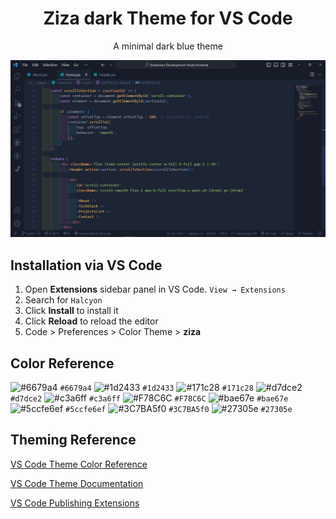 <h1 align="center">
  Ziza dark Theme for VS Code
</h1>
<p align="center">
  A minimal dark blue theme

![demo](https://github.com/zizaaa/zizaVsCodeTheme/blob/main/imgs/pic.jpg)

## Installation via VS Code

1. Open **Extensions** sidebar panel in VS Code. `View → Extensions`
2. Search for `Halcyon`
3. Click **Install** to install it
4. Click **Reload** to reload the editor
5. Code > Preferences > Color Theme > **ziza**


## Color Reference

![#6679a4](https://via.placeholder.com/10/6679a4.png?text=+) `#6679a4` 
![#1d2433](https://via.placeholder.com/10/1d2433.png?text=+) `#1d2433` 
![#171c28](https://via.placeholder.com/10/171c28.png?text=+) `#171c28` 
![#d7dce2](https://via.placeholder.com/10/d7dce2.png?text=+) `#d7dce2` 
![#c3a6ff](https://via.placeholder.com/10/c3a6ff.png?text=+) `#c3a6ff` 
![#F78C6C](https://via.placeholder.com/10/F78C6C.png?text=+) `#F78C6C` 
![#bae67e](https://via.placeholder.com/10/bae67e.png?text=+) `#bae67e` 
![#5ccfe6ef](https://via.placeholder.com/10/5ccfe6ef.png?text=+) `#5ccfe6ef` 
![#3C7BA5f0](https://via.placeholder.com/10/3C7BA5f0.png?text=+) `#3C7BA5f0` 
![#27305e](https://via.placeholder.com/10/27305e.png?text=+) `#27305e` 

## Theming Reference

[VS Code Theme Color Reference](https://code.visualstudio.com/docs/getstarted/theme-color-reference)

[VS Code Theme Documentation](https://code.visualstudio.com/docs/extensions/themes-snippets-colorizers)

[VS Code Publishing Extensions](https://code.visualstudio.com/docs/extensions/publish-extension)
